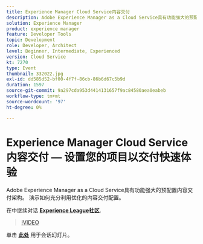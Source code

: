 ```yaml
---
title: Experience Manager Cloud Service内容交付
description: Adobe Experience Manager as a Cloud Service具有功能强大的预配置内容交付架构。 演示如何充分利用优化的内容交付配置。 此会话作为Adobe Developers Live内容活动的一部分提供。
solution: Experience Manager
product: experience manager
feature: Developer Tools
topic: Development
role: Developer, Architect
level: Beginner, Intermediate, Experienced
version: Cloud Service
kt: 7270
type: Event
thumbnail: 332022.jpg
exl-id: dd585d52-bf00-4f7f-86cb-86b6d67c5b9d
duration: 1597
source-git-commit: 9a297cda953d4414131657f9ac84580aea0eabeb
workflow-type: tm+mt
source-wordcount: '97'
ht-degree: 0%

---
```


# Experience Manager Cloud Service内容交付 — 设置您的项目以交付快速体验

Adobe Experience Manager as a Cloud Service具有功能强大的预配置内容交付架构。 演示如何充分利用优化的内容交付配置。

在中继续对话 **[Experience League社区](https://adobe.ly/36Yd3v6)**.

>[!VIDEO](https://video.tv.adobe.com/v/332022/?quality=12&learn=on&hidetitle=true)

单击 **[此处](/help/adobe-developers-live/assets/content-delivery-on-aemcs.pdf)** 用于会话幻灯片。
